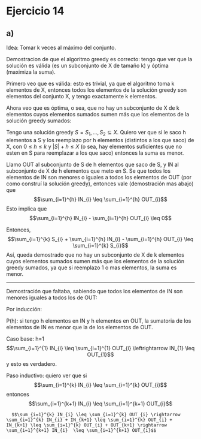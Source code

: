 # Ejercicio 14
## a) 
Idea: Tomar k veces al máximo del conjunto. 

Demostracion de que el algoritmo greedy es correcto: tengo que ver que la solución es válida (es un subconjunto de X de tamaño k) y óptima (maximiza la suma). 

Primero veo que es válida: esto es trivial, ya que el algoritmo toma k elementos de X, entonces todos los elementos de la solución greedy son elementos del conjunto X, y tengo exactamente k elementos. 

Ahora veo que es óptima, o sea, que no hay un subconjunto de X de k elementos cuyos elementos sumados sumen más que los elementos de la solución greedy sumados: 

Tengo una solución greedy $S={S_1, ..., S_2} \subseteq X$. Quiero ver que si le saco h elementos a S y los reemplazo por h elementos (distintos a los que saco) de X, con $0 \leq h \leq k$ y $|S| + h \leq X$ (o sea, hay elementos suficientes que no esten en S para reemplazar a los que saco)  entonces la suma es menor. 

Llamo OUT al subconjunto de S de h elementos que saco de S, y IN al subconjunto de X de h elementos que meto en S. Se que todos los elementos de IN son menores o iguales a todos los elementos de OUT (por como construí la solución greedy), entonces vale (demostración mas abajo) que  $$\sum_{i=1}^{h} IN_{i} \leq \sum_{i=1}^{h} OUT_{i}$$ Esto implica que $$\sum_{i=1}^{h} IN_{i} - \sum_{i=1}^{h} OUT_{i} \leq 0$$

Entonces, $$\sum_{i=1}^{k} S_{i} + \sum_{i=1}^{h} IN_{i} - \sum_{i=1}^{h} OUT_{i} \leq \sum_{i=1}^{k} S_{i}$$
Así, queda demostrado que no hay un subconjunto de X de k elementos cuyos elementos sumados sumen más que los elementos de la solución greedy sumados, ya que si reemplazo 1 o mas elementos, la suma es menor. 

------

Demostración que faltaba, sabiendo que todos los elementos de IN son menores iguales a todos los de OUT: 

Por inducción: 

P(h): si tengo h elementos en IN y h elementos en OUT, la sumatoria de los elementos de IN es menor que la de los elementos de OUT. 

Caso base: h=1
      $$\sum_{i=1}^{1} IN_{i} \leq \sum_{i=1}^{1} OUT_{i} \leftrightarrow IN_{1} \leq OUT_{1}$$ y esto es verdadero. 
      
Paso inductivo: quiero ver que si $$\sum_{i=1}^{k} IN_{i} \leq \sum_{i=1}^{k} OUT_{i}$$ entonces $$\sum_{i=1}^{k+1} IN_{i} \leq \sum_{i=1}^{k+1} OUT_{i}$$

      $$\sum_{i=1}^{k} IN_{i} \leq \sum_{i=1}^{k} OUT_{i} \rightarrow \sum_{i=1}^{k} IN_{i} + IN_{k+1} \leq \sum_{i=1}^{k} OUT_{i} + IN_{k+1} \leq \sum_{i=1}^{k} OUT_{i} + OUT_{k+1} \rightarrow \sum_{i=1}^{k+1} IN_{i}  \leq \sum_{i=1}^{k+1} OUT_{i}$$
